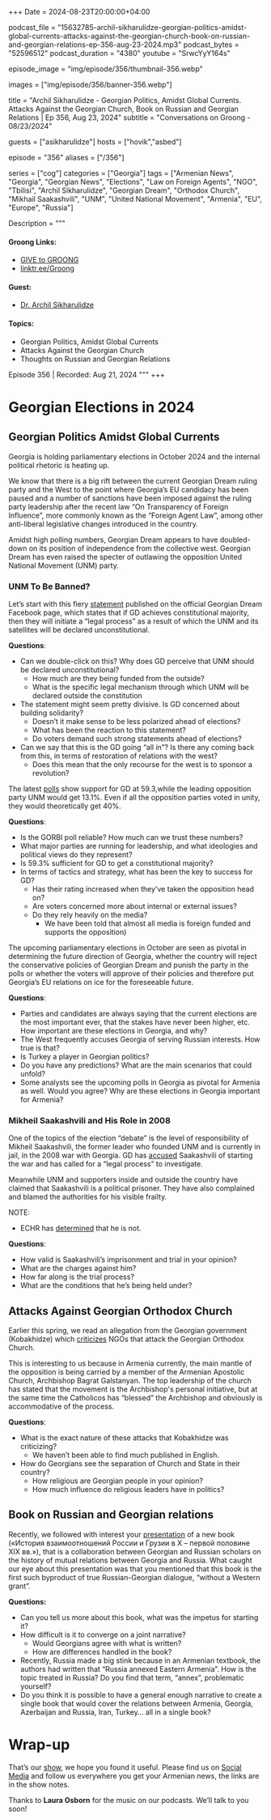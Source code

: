 +++
Date = 2024-08-23T20:00:00+04:00

podcast_file = "15632785-archil-sikharulidze-georgian-politics-amidst-global-currents-attacks-against-the-georgian-church-book-on-russian-and-georgian-relations-ep-356-aug-23-2024.mp3"
podcast_bytes = "52596512"
podcast_duration = "4380"
youtube = "SrwcYyY164s"

episode_image = "img/episode/356/thumbnail-356.webp"

images = ["img/episode/356/banner-356.webp"]

title = "Archil Sikharulidze - Georgian Politics, Amidst Global Currents. Attacks Against the Georgian Church, Book on Russian and Georgian Relations | Ep 356, Aug 23, 2024"
subtitle = "Conversations on Groong - 08/23/2024"

guests = ["asikharulidze"]
hosts = ["hovik","asbed"]

episode = "356"
aliases = ["/356"]

series = ["cog"]
categories = ["Georgia"]
tags = ["Armenian News", "Georgia", "Georgian News", "Elections", "Law on Foreign Agents", "NGO", "Tbilisi", "Archil Sikharulidze", "Georgian Dream", "Orthodox Church", "Mikhail Saakashvili", "UNM", "United National Movement", "Armenia", "EU", "Europe", "Russia"]

Description = """

#### Groong Links:
* [GIVE to GROONG](https://podcasts.groong.org/donate)
* [linktr.ee/Groong](https://linktr.ee/groong)

#### Guest:
* [Dr. Archil Sikharulidze](/guest/asikharulidze)

#### Topics:
* Georgian Politics, Amidst Global Currents
* Attacks Against the Georgian Church
* Thoughts on Russian and Georgian Relations

Episode 356 | Recorded: Aug 21, 2024
"""
+++

# Georgian Elections in 2024

## Georgian Politics Amidst Global Currents

Georgia is holding parliamentary elections in October 2024 and the internal political rhetoric is heating up.

We know that there is a big rift between the current Georgian Dream ruling party and the West to the point where Georgia’s EU candidacy has been paused and a number of sanctions have been imposed against the ruling party leadership after the recent law “On Transparency of Foreign Influence”, more commonly known as the “Foreign Agent Law”,  among other anti-liberal legislative changes introduced in the country. 

Amidst high polling numbers, Georgian Dream appears to have doubled-down on its position of independence from the collective west. Georgian Dream has even raised the specter of outlawing the opposition United National Movement (UNM) party.

### UNM To Be Banned?

Let’s start with this fiery [statement](https://www.facebook.com/photo/?fbid=1070769791080485&set=a.488868739270596) published on the official Georgian Dream Facebook page, which states that if GD achieves constitutional majority, then they will initiate a “legal process” as a result of which the UNM and its satellites will be declared unconstitutional.

**Questions**:
* Can we double-click on this? Why does GD perceive that UNM should be declared unconstitutional?
    * How much are they being funded from the outside?
    * What is the specific legal mechanism through which UNM will be declared outside the constitution
* The statement might seem pretty divisive. Is GD concerned about building solidarity? 
    * Doesn’t it make sense to be less polarized ahead of elections?
    * What has been the reaction to this statement? 
    * Do voters demand such strong statements ahead of elections?
* Can we say that this is the GD going “all in”? Is there any coming back from this, in terms of restoration of relations with the west?
    * Does this mean that the only recourse for the west is to sponsor a revolution?

The latest [polls](https://info.imedi.ge/en/elections/2638/gorbi-poll-shows-if-parliamentary-elections-were-held-this-week-georgian-dream-party-would-receive-593-of-votes) show support for GD at 59.3,while the leading opposition party UNM would get 13.1%. Even if all the opposition parties voted in unity, they would theoretically get 40%.

**Questions**:
* Is the GORBI poll reliable? How much can we trust these numbers?
* What major parties are running for leadership, and what ideologies and political views do they represent?
* Is 59.3% sufficient for GD to get a constitutional majority?
* In terms of tactics and strategy, what has been the key to success for GD?
    * Has their rating increased when they’ve taken the opposition head on?
    * Are voters concerned more about internal or external issues?
    * Do they rely heavily on the media?
        * We have been told that almost all media is foreign funded and supports the opposition)

The upcoming parliamentary elections in October are seen as pivotal in determining the future direction of Georgia, whether the country will reject the conservative policies of Georgian Dream and punish the party in the polls or whether the voters will approve of their policies and therefore put Georgia’s EU relations on ice for the foreseeable future.

**Questions**:
* Parties and candidates are always saying that the current elections are the most important ever, that the stakes have never been higher, etc. How important are these elections in Georgia, and why?
* The West frequently accuses Georgia of serving Russian interests. How true is that?
* Is Turkey a player in Georgian politics?
* Do you have any predictions? What are the main scenarios that could unfold?
* Some analysts see the upcoming polls in Georgia as pivotal for Armenia as well. Would you agree? Why are these elections in Georgia important for Armenia?


### Mikheil Saakashvili and His Role in 2008

One of the topics of the election “debate” is the level of responsibility of Mikheil Saakashvili, the former leader who founded UNM and is currently in jail, in the 2008 war with Georgia. GD has [accused](https://www.aa.com.tr/en/world/georgian-ruling-party-accuses-former-president-saakashvili-of-unleashing-2008-war/3302841#) Saakashvili of starting the war and has called for a “legal process” to investigate.

Meanwhile UNM and supporters inside and outside the country have claimed that Saakashvili is a political prisoner. They have also complained and blamed the authorities for his visible frailty.

NOTE:
* ECHR has [determined](https://www.theguardian.com/law/article/2024/may/23/former-georgian-president-had-fair-trial-strasbourg-judges-rule) that he is not.

**Questions**:
* How valid is Saakashvili’s imprisonment and trial in your opinion?
* What are the charges against him?
* How far along is the trial process?
* What are the conditions that he’s being held under?


## Attacks Against Georgian Orthodox Church

Earlier this spring, we read an allegation from the Georgian government (Kobakhidze) which [criticizes](https://info.imedi.ge/en/politics/1347/georgian-pm-denounces-ngos-for-attacking-orthodox-church) NGOs that attack the Georgian Orthodox Church.

This is interesting to us because in Armenia currently, the main mantle of the opposition is being carried by a member of the Armenian Apostolic Church, Archbishop Bagrat Galstanyan. The top leadership of the church has stated that the movement is the Archbishop's personal initiative, but at the same time the Catholicos has “blessed” the Archbishop and obviously is accommodative of the process. 

**Questions**:
* What is the exact nature of these attacks that Kobakhidze was criticizing?
    * We haven’t been able to find much published in English.
* How do Georgians see the separation of Church and State in their country? 
    * How religious are Georgian people in your opinion?
    * How much influence do religious leaders have in politics?


## Book on Russian and Georgian relations

Recently, we followed with interest your [presentation](https://vk.ru/video-212783184_456241032) of a new book («История взаимоотношений России и Грузии в X – первой половине XIX вв.»), that is a collaboration between Georgian and Russian scholars on the history of mutual relations between Georgia and Russia. What caught our eye about this presentation was that you mentioned that this book is the first such byproduct of true Russian-Georgian dialogue, “without a Western grant”.

**Questions:**
* Can you tell us more about this book, what was the impetus for starting it?
* How difficult is it to converge on a joint narrative? 
    * Would Georgians agree with what is written?
    * How are differences handled in the book?
* Recently, Russia made a big stink because in an Armenian textbook, the authors had written that “Russia annexed Eastern Armenia”. How is the topic treated in Russia? Do you find that term, “annex”, problematic yourself?
* Do you think it is possible to have a general enough narrative to create a single book that would cover the relations between Armenia, Georgia, Azerbaijan and Russia, Iran, Turkey… all in a single book?


# Wrap-up

That’s our [show](https://podcasts.groong.org/), we hope you found it useful. Please find us on [Social Media](https://linktr.ee/groong) and follow us everywhere you get your Armenian news, the links are in the show notes.

Thanks to **Laura Osborn** for the music on our podcasts. We’ll talk to you soon!
